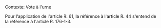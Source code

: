 Contexte: Vote à l'urne

Pour l'application de l'article R. 61, la référence à l'article R. 44 s'entend de la référence à l'article R. 176-1-3.